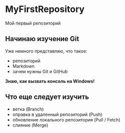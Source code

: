 # MyFirstRepository
Мой первый репозиторий
## Начинаю изучение Git
Уже немного представляю, что такое:
* репозиторий
* Markdown
* зачем нужны Git и GitHub 

**Знаю, как вызвать консоль на Windows!**
## Что еще следует изучить
* ветка (Branch)
* оправка в удаленный репозиторий (Push)
* обновление локального репозитория (Pull / Fetch)
* слияние (Merge)